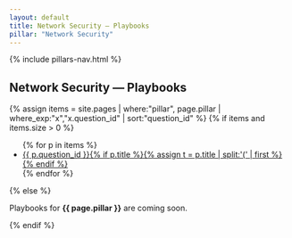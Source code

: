 ```yaml
---
layout: default
title: Network Security — Playbooks
pillar: "Network Security"
---
```


{% include pillars-nav.html %}

## Network Security — Playbooks

{% assign items = site.pages | where:"pillar", page.pillar | where_exp:"x","x.question_id" | sort:"question_id" %}
{% if items and items.size > 0 %}
<ul>
{% for p in items %}
  <li><a href="{{ p.url | relative_url }}">{{ p.question_id }}{% if p.title %}{% assign t = p.title | split:'(' | first %}{% endif %}</a></li>
{% endfor %}
</ul>
{% else %}
<p>Playbooks for <strong>{{ page.pillar }}</strong> are coming soon.</p>
{% endif %}
